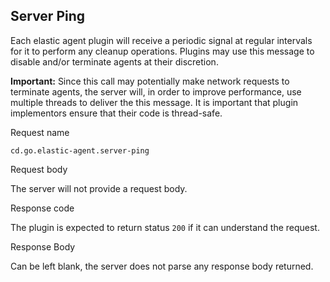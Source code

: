 ## Server Ping

Each elastic agent plugin will receive a periodic signal at regular intervals for it to perform any cleanup operations. Plugins may use this message to disable and/or terminate agents at their discretion.

<aside class="warning">
  <strong>Important:</strong> Since this call may potentially make network requests to terminate agents, the server will, in order to improve performance, use multiple threads to deliver the this message. It is important that plugin implementors ensure that their code is thread-safe.
</aside>

<p class='request-name-heading'>Request name</p>

`cd.go.elastic-agent.server-ping`

<p class='request-body-heading'>Request body</p>

The server will not provide a request body.

<p class='response-code-heading'>Response code</p>

The plugin is expected to return status `200` if it can understand the request.

<p class='response-body-heading'>Response Body</p>

Can be left blank, the server does not parse any response body returned.
